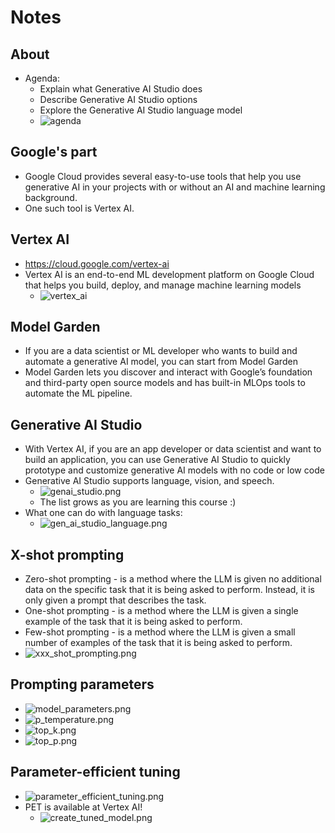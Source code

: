 # Notes

## About
- Agenda:
    - Explain what Generative AI Studio does
    - Describe Generative AI Studio options
    - Explore the Generative AI Studio language model
    - ![agenda](images/agenda.png)

## Google's part
- Google Cloud provides several easy-to-use tools that help you use generative AI in your projects with or without an AI and machine learning background.
- One such tool is Vertex AI.

## Vertex AI
- https://cloud.google.com/vertex-ai
- Vertex AI is an end-to-end ML development platform on Google Cloud that helps you build, deploy, and manage machine learning models
    - ![vertex_ai](images/vertex_ai.png)

## Model Garden
- If you are a data scientist or ML developer who wants to build and automate a generative AI model, you can start from Model Garden
- Model Garden lets you discover and interact with Google’s foundation and third-party open source models and has built-in MLOps tools to automate the ML pipeline.

## Generative AI Studio
- With Vertex AI, if you are an app developer or data scientist and want to build an application, you can use Generative AI Studio to quickly prototype and customize generative AI models with no code or low code
- Generative AI Studio supports language, vision, and speech.
    - ![genai_studio.png](images/genai_studio.png)
    - The list grows as you are learning this course :)
- What one can do with language tasks:
    - ![gen_ai_studio_language.png](images/gen_ai_studio_language.png)

## X-shot prompting
- Zero-shot prompting - is a method where the LLM is given no additional data on the specific task that it is being asked to perform. Instead, it is only given a prompt that describes the task.
- One-shot prompting - is a method where the LLM is given a single example of the task that it is being asked to perform.
- Few-shot prompting - is a method where the LLM is given a small number of examples of the task that it is being asked to perform.
- ![xxx_shot_prompting.png](images/xxx_shot_prompting.png)

## Prompting parameters
- ![model_parameters.png](images/model_parameters.png)
- ![p_temperature.png](images/p_temperature.png)
- ![top_k.png](images/top_k.png)
- ![top_p.png](images/top_p.png)

## Parameter-efficient tuning
- ![parameter_efficient_tuning.png](images/parameter_efficient_tuning.png)
- PET is available at Vertex AI!
    - ![create_tuned_model.png](images/create_tuned_model.png)
